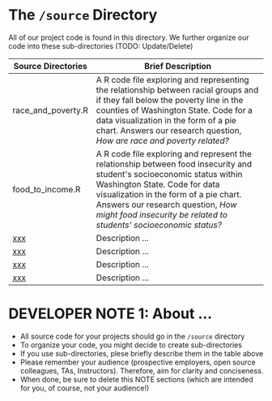 # The `/source` Directory

All of our project code is found in this directory.  We further organize our code into
these sub-directories (TODO: Update/Delete)

|Source Directories | Brief Description|
|---------------| -----------------|
|race_and_poverty.R| A R code file exploring and representing the relationship between racial groups and if they fall below the poverty line in the counties of Washington State. Code for a data visualization in the form of a pie chart. Answers our research question, _How are race and poverty related?_
|food_to_income.R| A R code file exploring and represent the relationship between food insecurity and student's socioeconomic status within Washington State. Code for data visualization in the form of a pie chart. Answers our research question, _How might food insecurity be related to students’ socioeconomic status?_
|[xxx](./xxx) | Description ...
|[xxx](./xxx) | Description ...
|[xxx](./xxx) | Description ...
|[xxx](./xxx) | Description ...


# DEVELOPER NOTE 1: About ...
* All source code for your projects should go in the `/source` directory
* To organize your code, you might decide to create sub-directories
* If you use sub-directories, plese briefly describe them in the table above
* Please remember your audience (prospective employers, open source colleagues, TAs, Instructors). Therefore,
aim for clarity and conciseness.
* When done, be sure to delete this NOTE sections (which are intended for you, of course, not your audience!)
